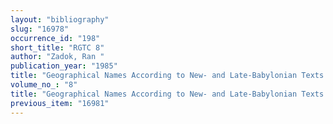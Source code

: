 ```yaml
---
layout: "bibliography"
slug: "16978"
occurrence_id: "198"
short_title: "RGTC 8"
author: "Zadok, Ran "
publication_year: "1985"
title: "Geographical Names According to New- and Late-Babylonian Texts Répertoire Géographique des Textes Cunéiformes"
volume_no_: "8"
title: "Geographical Names According to New- and Late-Babylonian Texts Répertoire Géographique des Textes Cunéiformes"
previous_item: "16981"
---
```

